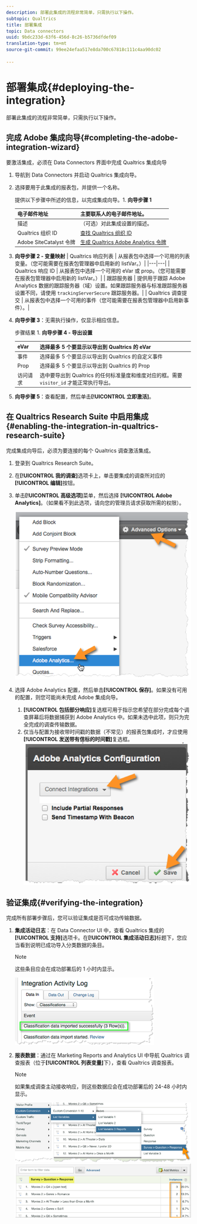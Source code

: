 ```yaml
---
description: 部署此集成的流程非常简单，只需执行以下操作。
subtopic: Qualtrics
title: 部署集成
topic: Data connectors
uuid: 9bdc233d-63f6-456d-8c26-b5736dfdef09
translation-type: tm+mt
source-git-commit: 99ee24efaa517e8da700c67818c111c4aa90dc02

---
```



# 部署集成{#deploying-the-integration}

部署此集成的流程非常简单，只需执行以下操作。

## 完成 Adobe 集成向导{#completing-the-adobe-integration-wizard}

要激活集成，必须在 Data Connectors 界面中完成 Qualtrics 集成向导

1. 导航到 Data Connectors 并启动 Qualtrics 集成向导。
1. 选择要用于此集成的报表包，并提供一个名称。

   提供以下步骤中所述的信息，以完成集成向导。1. **向导步骤 1**

   | 电子邮件地址 | 主要联系人的电子邮件地址。 |
   |---|---|
   | 描述 | （可选）对此集成设置的描述。 |
   | Qualtrics 组织 ID | [查找 Qualtrics 组织 ID](../qualtrics-overview/qualtrics-org-id.md) |
   | Adobe SiteCatalyst 令牌 | [生成 Qualtrics Adobe Analytics 令牌](../qualtrics-overview/qualtrics-token.md) |

1. **向导步骤 2 - 变量映射**
| Qualtrics 响应列表 | 从报表包中选择一个可用的列表变量。（您可能需要在报表包管理器中启用新的 listVar。）|
|---|---|
| Qualtrics 响应 ID | 从报表包中选择一个可用的 eVar 或 prop。（您可能需要在报表包管理器中启用新的 listVar。）|
| 跟踪服务器 | 提供用于跟踪 Adobe Analytics 数据的跟踪服务器（域）设置。如果跟踪服务器与标准跟踪服务器设置不同，请使用 `trackingServerSecure` 跟踪服务器。|
| Qualtrics 调查提交 | 从报表包中选择一个可用的事件（您可能需要在报表包管理器中启用新事件）。|

1. **向导步骤 3**：无需执行操作，仅显示相应信息。

   步骤结果 1. **向导步骤 4 - 导出设置**

   | eVar | 选择最多 5 个要显示以导出到 Qualtrics 的 eVar |
   |---|---|
   | 事件 | 选择最多 5 个要显示以导出到 Qualtrics 的自定义事件 |
   | Prop | 选择最多 5 个要显示以导出到 Qualtrics 的 Prop |
   | 访问请求 | 选中要导出到 Qualtrics 的任何标准量度和维度对应的框。需要 `visitor_id` 才能正常执行导出。 |

1. **向导步骤 5**：查看配置，然后单击&#x200B;**[!UICONTROL 立即激活]**。

## 在 Qualtrics Research Suite 中启用集成{#enabling-the-integration-in-qualtrics-research-suite}

完成集成向导后，必须为要连接的每个 Qualtrics 调查激活集成。

1. 登录到 Qualtrics Research Suite。
1. 在&#x200B;**[!UICONTROL 我的调查]**&#x200B;选项卡上，单击要集成的调查所对应的&#x200B;**[!UICONTROL 编辑]**&#x200B;按钮。
1. 单击&#x200B;**[!UICONTROL 高级选项]**&#x200B;菜单，然后选择 **[!UICONTROL Adobe Analytics]**。（如果看不到此选项，请向您的管理员请求获取所需的权限）。

   ![](assets/advanced_options.png)

1. 选择 Adobe Analytics 配置，然后单击&#x200B;**[!UICONTROL 保存]**。如果没有可用的配置，则您可能尚未完成 Adobe 集成向导。
   1. **[!UICONTROL 包括部分响应]**&#x200B;复选框可用于指示您希望在部分完成每个调查屏幕后将数据捕获到 Adobe Analytics 中。如果未选中此项，则只为完全完成的调查传输数据。
   1. 仅当与配置为接收带时间戳的数据（不常见）的报表包集成时，才应使用&#x200B;**[!UICONTROL 发送带有信标的时间戳]**&#x200B;复选框。
   ![](assets/integration_config.png)

## 验证集成{#verifying-the-integration}

完成所有部署步骤后，您可以验证集成是否可成功传输数据。

1. **集成活动日志**：在 Data Connector UI 中，查看 Qualtrics 集成的&#x200B;**[!UICONTROL 支持]**&#x200B;选项卡。在&#x200B;**[!UICONTROL 集成活动日志]**&#x200B;标题下，您应当看到说明已成功导入分类数据的条目。

   >[!NOTE]
   >
   >这些条目应会在成功部署后的 1 小时内显示。

   ![](assets/verify-1.png)

1. **报表数据**：通过在 Marketing Reports and Analytics UI 中导航 Qualtrics 调查报表（位于&#x200B;**[!UICONTROL 列表变量]**&#x200B;下），查看 Qualtrics 调查报表。

   >[!NOTE]
   >
   >如果集成调查主动接收响应，则这些数据应会在成功部署后的 24-48 小时内显示。

   ![](assets/verify-2.png) ![](assets/verify-3.png)


